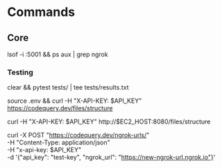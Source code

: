 # Commands

<!-- TODO: Rewrite history to purge sensitive data in this file. -->

## Core

lsof -i :5001 && ps aux | grep ngrok

### Testing

clear && pytest tests/ | tee tests/results.txt

source .env && curl -H "X-API-KEY: $API_KEY" https://codequery.dev/files/structure

curl -H "X-API-KEY: $API_KEY" http://$EC2_HOST:8080/files/structure

curl -X POST "https://codequery.dev/ngrok-urls/" \
 -H "Content-Type: application/json" \
 -H "x-api-key: $API_KEY" \
 -d '{"api_key": "test-key", "ngrok_url": "https://new-ngrok-url.ngrok.io"}'
